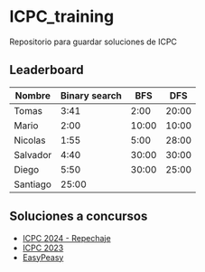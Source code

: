 # ICPC_training

Repositorio para guardar soluciones de ICPC

## Leaderboard

| Nombre | Binary search | BFS | DFS |
|--- | --- | --- | --- |
| Tomas | 3:41 | 2:00 | 20:00 |  
| Mario | 2:00 | 10:00 | 10:00 |
| Nicolas | 1:55 | 5:00 | 28:00 | 
| Salvador | 4:40 | 30:00 | 30:00 | 
| Diego | 5:50 | 30:00 | 25:00 |
| Santiago | 25:00 | | |

## Soluciones a concursos

- [ICPC 2024 - Repechaje](./ICPC_2024/Readme.md)
- [ICPC 2023](./ICPC_2023/Readme.md)
- [EasyPeasy](./EasyPeasy/Readme.md)

